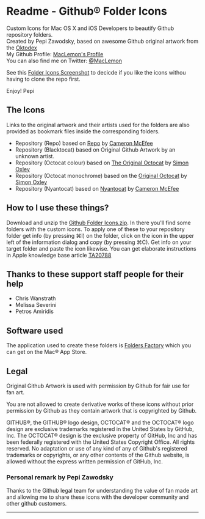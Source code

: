 # Readme - Github® Folder Icons

Custom Icons for Mac OS X and iOS Developers to beautify Github repository folders.  
Created by Pepi Zawodsky, based on awesome Github original artwork from the [Oktodex][6]   
My Github Profile: [MacLemon's Profile][4]  
You can also find me on Twitter: [@MacLemon][3]  

See this [Folder Icons Screenshot][11] to decicde if you like the icons withou having to clone the repo first.

Enjoy!
Pepi


## The Icons
Links to the original artwork and their artists used for the folders are also provided as bookmark files inside the corresponding folders.

- Repository (Repo) based on [Repo][2] by [Cameron McEfee][7]
- Repository (Blacktocat) based on Original Github Artwork by an unknown artist.
- Repository (Octocat colour) based on [The Original Octocat][8] by [Simon Oxley][9]
- Repository (Octocat monochrome) based on the [Original Octocat][8] by [Simon Oxley][9]
- Repository (Nyantocat) based on [Nyantocat][10] by [Cameron McEfee][7]


## How to I use these things?
Download and unzip the [Github Folder Icons.zip][13]. In there you'll find some folders with the custom icons. To apply one of these to your repository folder get info (by pressing ⌘I) on the folder, click on the icon in the upper left of the information dialog and copy (by pressing ⌘C). Get info on your target folder and paste the icon likewise.
You can get elaborate instructions in Apple knowledge base article [TA20788][12]


## Thanks to these support staff people for their help
* Chris Wanstrath
* Melissa Severini
* Petros Amiridis


## Software used
The application used to create these folders is [Folders Factory][1] which you can get on the Mac® App Store.


## Legal

Original Github Artwork is used with permission by Github for fair use for fan art.

You are not allowed to create derivative works of these icons without prior permission by Github as they contain artwork that is copyrighted by Github.

GITHUB®, the GITHUB® logo design, OCTOCAT® and the OCTOCAT® logo design are exclusive trademarks registered in the United States by GitHub, Inc. The OCTOCAT® design is the exclusive property of GitHub, Inc and has been federally registered with the United States Copyright Office. All rights reserved. No adaptation or use of any kind of any of Github's registered trademarks or copyrights, or any other contents of the Github website, is allowed without the express written permission of GitHub, Inc.

### Personal remark by Pepi Zawodsky
Thanks to the Github legal team for understanding the value of fan made art and allowing me to share these icons with the developer community and other github customers.

---
[1]:http://j.mp/nBcDro "Folders Factory"
[2]:http://octodex.github.com/#repo "Repo"
[3]:https://twitter.com/MacLemon "@MacLemon"
[4]:https://github.com/MacLemon "MacLemon's Profile - Github"
[5]:https://github.com/ "Github"
[6]:http://octodex.github.com/ "Oktodex"
[7]:https://github.com/cameronmcefee "Cameron McEfee"
[8]:http://octodex.github.com/#original "Original Octocat"
[9]:http://www.idokungfoo.com/ "Simon Oxley"
[10]:http://octodex.github.com/#nyantocat "Nyantocat"
[11]:https://github.com/MacLemon/Github-Folder-Icons/blob/master/Screenshot.png "Folder Icons Screenshot.png"
[12]:http://support.apple.com/kb/TA20788?viewlocale=en_US "Mac OS X: How to Use Custom Icons"
[13]:https://github.com/MacLemon/Github-Folder-Icons/blob/master/Github%20Folder%20Icons.zip?raw=true "Github Folder Icons Zip"
